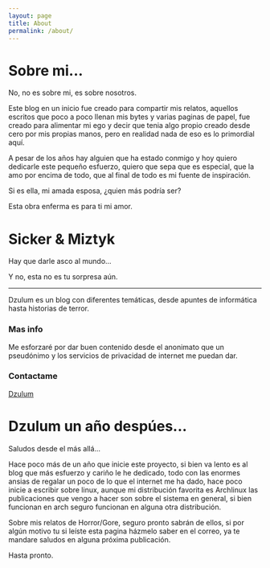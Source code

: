 ```yaml
---
layout: page
title: About
permalink: /about/
---
```


# Sobre mi... 

No, no es sobre mi, es sobre nosotros.

Este blog en un inicio fue creado para compartir mis relatos, aquellos escritos que poco a poco llenan mis bytes y varias paginas de papel, fue creado para alimentar mi ego y decir que tenia algo propio creado desde cero por mis propias manos, pero en realidad nada de eso es lo primordial aquí.

A pesar de los años hay alguien que ha estado conmigo y hoy quiero dedicarle este pequeño esfuerzo, quiero que sepa que es especial, que la amo por encima de todo, que al final de todo es mi fuente de inspiración.

Si es ella, mi amada esposa, ¿quien más podría ser?

Esta obra enferma es para ti mi amor.

<h1 class="top">Sicker & Miztyk</h1>

Hay que darle asco al mundo...

Y no, esta no es tu sorpresa aún.

---
Dzulum es un blog con diferentes temáticas, desde apuntes de informática hasta historias de terror.

### Mas info

Me esforzaré por dar buen contenido desde el anonimato que un pseudónimo y los servicios de privacidad de internet me puedan dar.

### Contactame

[Dzulum](mailto:sicker@dzulum.com)

# Dzulum un año despúes...

Saludos desde el más allá...

Hace poco más de un año que inicie este proyecto, si bien va lento es al blog que más esfuerzo y cariño le he dedicado, todo con las enormes ansias de regalar un poco de lo que el internet me ha dado, hace poco inicie a escribir sobre linux, aunque mi distribución favorita es Archlinux las publicaciones que vengo a hacer son sobre el sistema en general, si bien funcionan en arch seguro funcionan en alguna otra distribución.

Sobre mis relatos de Horror/Gore, seguro pronto sabrán de ellos, si por algún motivo tu si leíste esta pagina házmelo saber en el correo, ya te mandare saludos en alguna próxima publicación.

Hasta pronto.